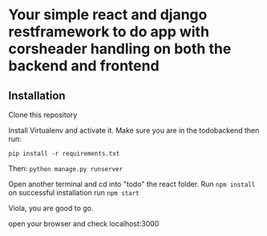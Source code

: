 # Your simple react and django restframework to do app with corsheader handling on both the backend and frontend

## Installation 
Clone this repository

Install Virtualenv and activate it.
Make sure you are in the todobackend then run: 

```
pip install -r requirements.txt

```

Then: `python manage.py runserver`

Open another terminal and cd into "todo" the react folder. Run `npm install` on successful installation run `npm start`

Viola, you are good to go.

open your browser and check localhost:3000


